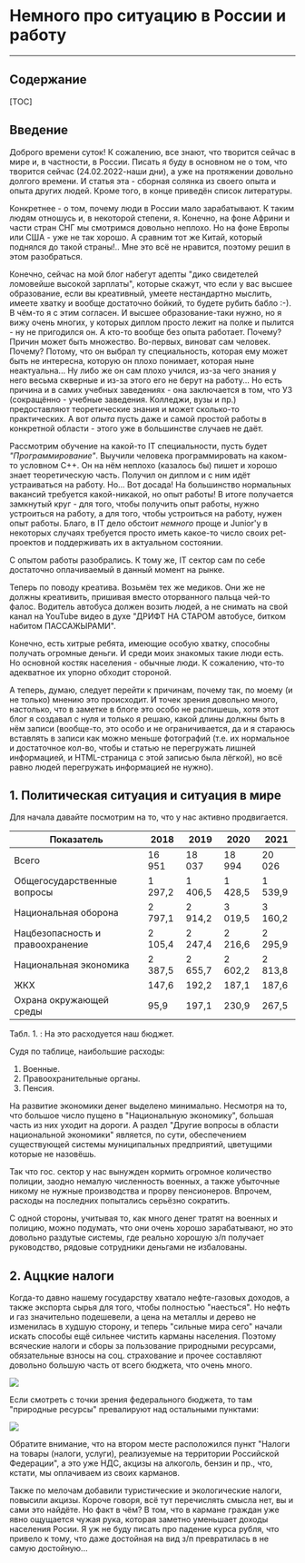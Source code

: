 # Немного про ситуацию в России и работу

---

## Содержание

[TOC]

## Введение

Доброго времени суток! К сожалению, все знают, что творится сейчас в мире и, в частности, в России. Писать я буду в основном не о том, что творится сейчас (24.02.2022-наши дни), а уже на протяжении довольно долгого времени. И статья эта - сборная солянка из своего опыта и опыта других людей. Кроме того, в конце приведён список литературы.

Конкретнее - о том, почему люди в России мало зарабатывают. К таким людям
отношусь и, в некоторой степени, я. Конечно, на фоне Африни и части стран
СНГ мы смотримся довольно неплохо. Но на фоне Европы или США - уже не так
хорошо. А сравним тот же Китай, который поднялся до такой страны!.. Мне это
всё не нравится, поэтому решил в этом разобраться.

Конечно, сейчас на мой блог набегут адепты "дико свидетелей ломовейше
высокой зарплаты", которые скажут, что если у вас высшее образование, если
вы креативный, умеете нестандартно мыслить, имеете хватку и вообще
достаточно бойкий, то будете рубить бабло :-). В чём-то я с этим согласен.
И высшее образование-таки нужно, но я вижу очень многих, у которых диплом
просто лежит на полке и пылится - ну не пригодился он. А кто-то вообще без
опыта работает. Почему? Причин может быть множество. Во-первых, виноват сам
человек. Почему? Потому, что он выбрал ту специальность, которая ему может
быть не интересна, которую он плохо понимает, которая ныне неактуальна...
Ну либо же он сам плохо учился, из-за чего знания у него весьма скверные и
из-за этого его не берут на работу... Но есть причина и в самих учебных
заведениях - она заключается в том, что УЗ (сокращённо - учебные заведения.
Колледжи, вузы и пр.) предоставляют теоретические знания и может сколько-то
практических. А вот *опыта* пусть даже и самой простой работы в конкретной
области - этого уже в большинстве случаев не даёт.

Рассмотрим обучение на какой-то IT специальности, пусть будет
*"Программирование"*. Выучили человека программировать на каком-то условном
С++. Он на нём неплохо (казалось бы) пишет и хорошо знает теоретическую
часть. Получил он диплом и с ним идёт устраиваться на работу. Но... Вот
досада! На большинство нормальных вакансий требуется какой-никакой, но опыт
работы! В итоге получается замкнутый круг - для того, чтобы получить опыт
работы, нужно устроиться на работу, а для того, чтобы устроиться на работу,
нужен опыт работы. Благо, в IT дело обстоит *немного* проще и Junior'y в
некоторых случаях требуется просто иметь какое-то число своих pet-проектов и
поддерживать их в актуальном состоянии.

С опытом работы разобрались. К тому же, IT сектор сам по себе достаточно
оплачиваемый в данный момент на рынке.

Теперь по поводу креатива. Возьмём тех же медиков. Они же не должны
креативить, пришивая вместо оторванного пальца чей-то фалос. Водитель
автобуса должен возить людей, а не снимать на свой канал на YouTube видео в
духе "ДРИФТ НА СТАРОМ автобусе, битком набитом ПАССАЖЫРАМИ".

Конечно, есть хитрые ребята, имеющие особую хватку, способны получать
огромные деньги. И среди моих знакомых такие люди есть. Но основной костяк
населения - обычные люди. К сожалению, что-то адекватное их упорно обходит
стороной.

А теперь, думаю, следует перейти к причинам, почему так, по моему (и не
только) мнению это происходит. И точек зрения довольно много, настолько, что
в заметке в блоге это особо не распишешь, хотя этот блог я создавал с нуля и
только я решаю, какой длины должны быть в нём записи (вообще-то, это особо и
не ограничивается, да и я стараюсь вставлять в записи как можно меньше
фотографий (т.е. их нормальное и достаточное кол-во, чтобы и статью не
перегружать лишней информацией, и HTML-страница с этой записью была лёгкой),
но всё равно людей перегружать информацией не нужно).

## 1. Политическая ситуация и ситуация в мире

Для начала давайте посмотрим на то, что у нас активно продвигается.

| Показатель | 2018 | 2019 | 2020 | 2021 |
|------------|----------|------|------|------|
| Всего  | 16 951   | 18 037 | 18 994 | 20 026 |
| Общегосударственные вопросы | 1 297,2 | 1 406,5 | 1 428,5 | 1 539,9 |
| Национальная оборона | 2 797,1 | 2 914,2 | 3 019,5 | 3 160,2 |
| Нацбезопасность и правоохранение | 2 105,4 | 2 247,4 | 2 216,6 | 2 295,9 |
| Национальная экономика | 2 387,5 | 2 655,7 | 2 602,2 | 2 813,8 |
| ЖКХ | 147,6 | 192,2 | 187,1 | 187,6 |
| Охрана окружающей среды | 95,9 | 197,1 | 230,9 | 267,5 |

Табл. 1.
:	На это расходуется наш бюджет.

Судя по таблице, наибольшие расходы:

1. Военные.
2. Правоохранительные органы.
3. Пенсия.

На развитие экономики денег выделено минимально. Несмотря на то, что
большое число пущено в "Национальную экономику", б*о*льшая часть из них
уходит на дороги. А раздел "Другие вопросы в области национальной
экономики" является, по сути, обеспечением существующей системы
муниципальных предприятий, цветущими которые не назовёшь.

Так что гос. сектор у нас вынужден кормить огромное количество полиции,
заодно немалую численность военных, а также убыточные никому не нужные
производства и прорву пенсионеров. Впрочем, расходы на последних попытались
серьёзно сократить.

С одной стороны, учитывая то, как много денег тратят на военных и полицию,
можно подумать, что они очень хорошо зарабатывают, но это довольно раздутые
системы, где реально хорошую з/п получает руководство, рядовые сотрудники
деньгами не избалованы.

## 2. Аццкие налоги

Когда-то давно нашему государству хватало нефте-газовых доходов, а также
экспорта сырья для того, чтобы полностью "наесться". Но нефть и газ
значительно подешевели, а цена на металлы и дерево не изменилась в худшую
сторону, и теперь "сильные мира сего" начали искать способы ещё сильнее
чистить карманы населения. Поэтому всяческие налоги и сборы за пользование
природными ресурсами, обязательные взносы на соц. страхование и прочее
составляют довольно большую часть от всего бюджета, что очень много.

![](https://workinnet.ru/wp-content/uploads/2020/10/nalogi.jpg)

Если смотреть с точки зрения федерального бюджета, то там "природные
ресурсы" превалируют над остальными пунктами:

![](https://workinnet.ru/wp-content/uploads/2020/10/nalogi-1.jpg)

Обратите внимание, что на втором месте расположился пункт "Налоги на товары
(налоги, услуги), реализуемые на территории Российской Федерации", а это уже
НДС, акцизы на алкоголь, бензин и пр., что, кстати, мы оплачиваем из своих
карманов.

Также по мелочам добавили туристические и экологические налоги, повысили
акцизы. Короче говоря, всё тут перечислять смысла нет, вы и сами это
найдёте. Но факт в чём? В том, что в кармане граждан уже явно ощущается
чужая рука, которая заметно уменьшает доходы населения Росии. Я уж не буду
писать про падение курса рубля, что привело к тому, что даже достойная на
вид з/п превратилась в не самую достойную...
